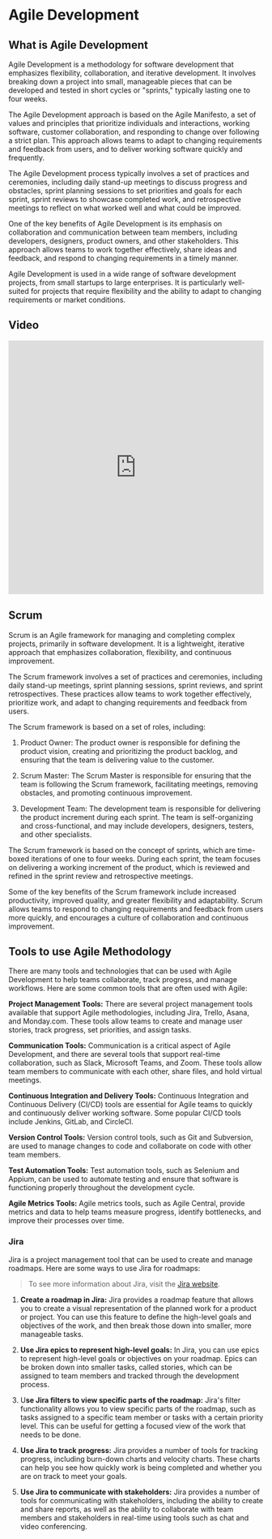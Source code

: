 # Agile Development

## What is Agile Development

Agile Development is a methodology for software development that emphasizes flexibility, collaboration, and iterative development. It involves breaking down a project into small, manageable pieces that can be developed and tested in short cycles or "sprints," typically lasting one to four weeks.

The Agile Development approach is based on the Agile Manifesto, a set of values and principles that prioritize individuals and interactions, working software, customer collaboration, and responding to change over following a strict plan. This approach allows teams to adapt to changing requirements and feedback from users, and to deliver working software quickly and frequently.

The Agile Development process typically involves a set of practices and ceremonies, including daily stand-up meetings to discuss progress and obstacles, sprint planning sessions to set priorities and goals for each sprint, sprint reviews to showcase completed work, and retrospective meetings to reflect on what worked well and what could be improved.

One of the key benefits of Agile Development is its emphasis on collaboration and communication between team members, including developers, designers, product owners, and other stakeholders. This approach allows teams to work together effectively, share ideas and feedback, and respond to changing requirements in a timely manner.

Agile Development is used in a wide range of software development projects, from small startups to large enterprises. It is particularly well-suited for projects that require flexibility and the ability to adapt to changing requirements or market conditions.

## Video

<iframe width="100%" height="500" src="https://www.youtube.com/embed/8eVXTyIZ1Hs" title="YouTube video player" frameborder="0" allow="accelerometer; autoplay; clipboard-write; encrypted-media; gyroscope; picture-in-picture; web-share" allowfullscreen></iframe>

## Scrum

Scrum is an Agile framework for managing and completing complex projects, primarily in software development. It is a lightweight, iterative approach that emphasizes collaboration, flexibility, and continuous improvement.

The Scrum framework involves a set of practices and ceremonies, including daily stand-up meetings, sprint planning sessions, sprint reviews, and sprint retrospectives. These practices allow teams to work together effectively, prioritize work, and adapt to changing requirements and feedback from users.

The Scrum framework is based on a set of roles, including:

1. Product Owner: The product owner is responsible for defining the product vision, creating and prioritizing the product backlog, and ensuring that the team is delivering value to the customer.

2. Scrum Master: The Scrum Master is responsible for ensuring that the team is following the Scrum framework, facilitating meetings, removing obstacles, and promoting continuous improvement.

3. Development Team: The development team is responsible for delivering the product increment during each sprint. The team is self-organizing and cross-functional, and may include developers, designers, testers, and other specialists.

The Scrum framework is based on the concept of sprints, which are time-boxed iterations of one to four weeks. During each sprint, the team focuses on delivering a working increment of the product, which is reviewed and refined in the sprint review and retrospective meetings.

Some of the key benefits of the Scrum framework include increased productivity, improved quality, and greater flexibility and adaptability. Scrum allows teams to respond to changing requirements and feedback from users more quickly, and encourages a culture of collaboration and continuous improvement.

## Tools to use Agile Methodology

There are many tools and technologies that can be used with Agile Development to help teams collaborate, track progress, and manage workflows. Here are some common tools that are often used with Agile:

**Project Management Tools:** There are several project management tools available that support Agile methodologies, including Jira, Trello, Asana, and Monday.com. These tools allow teams to create and manage user stories, track progress, set priorities, and assign tasks.

**Communication Tools:** Communication is a critical aspect of Agile Development, and there are several tools that support real-time collaboration, such as Slack, Microsoft Teams, and Zoom. These tools allow team members to communicate with each other, share files, and hold virtual meetings.

**Continuous Integration and Delivery Tools:** Continuous Integration and Continuous Delivery (CI/CD) tools are essential for Agile teams to quickly and continuously deliver working software. Some popular CI/CD tools include Jenkins, GitLab, and CircleCI.

**Version Control Tools:** Version control tools, such as Git and Subversion, are used to manage changes to code and collaborate on code with other team members.

**Test Automation Tools:** Test automation tools, such as Selenium and Appium, can be used to automate testing and ensure that software is functioning properly throughout the development cycle.

**Agile Metrics Tools:** Agile metrics tools, such as Agile Central, provide metrics and data to help teams measure progress, identify bottlenecks, and improve their processes over time.

### Jira

Jira is a project management tool that can be used to create and manage roadmaps. Here are some ways to use Jira for roadmaps:

> To see more information about Jira, visit the [Jira website](https://www.atlassian.com/software/jira).

1. **Create a roadmap in Jira:** Jira provides a roadmap feature that allows you to create a visual representation of the planned work for a product or project. You can use this feature to define the high-level goals and objectives of the work, and then break those down into smaller, more manageable tasks.

2. **Use Jira epics to represent high-level goals:** In Jira, you can use epics to represent high-level goals or objectives on your roadmap. Epics can be broken down into smaller tasks, called stories, which can be assigned to team members and tracked through the development process.

3. U**se Jira filters to view specific parts of the roadmap:** Jira's filter functionality allows you to view specific parts of the roadmap, such as tasks assigned to a specific team member or tasks with a certain priority level. This can be useful for getting a focused view of the work that needs to be done.

4. **Use Jira to track progress:** Jira provides a number of tools for tracking progress, including burn-down charts and velocity charts. These charts can help you see how quickly work is being completed and whether you are on track to meet your goals.

5. **Use Jira to communicate with stakeholders:** Jira provides a number of tools for communicating with stakeholders, including the ability to create and share reports, as well as the ability to collaborate with team members and stakeholders in real-time using tools such as chat and video conferencing.

